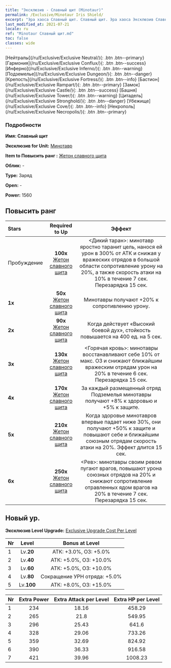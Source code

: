 ```yaml
---
title: "Эксклюзив - Славный щит (Minotaur)"
permalink: /Exclusive/Minotaur Iris Shield/
excerpt: "Эра хаоса Славный щит. Славный щит. Эра хаоса Эксклюзив Славный щит. Минотавр Эксклюзив."
last_modified_at: 2021-07-21
locale: ru
ref: "Minotaur Славный щит.md"
toc: false
classes: wide
---
```

 [Нейтралы](/ru/Exclusive/Exclusive Neutral/){: .btn .btn--primary} [Гармония](/ru/Exclusive/Exclusive Conflux/){: .btn .btn--success} [Инферно](/ru/Exclusive/Exclusive Inferno/){: .btn .btn--warning} [Подземелье](/ru/Exclusive/Exclusive Dungeon/){: .btn .btn--danger} [Крепость](/ru/Exclusive/Exclusive Fortress/){: .btn .btn--info} [Бастион](/ru/Exclusive/Exclusive Rampart/){: .btn .btn--primary} [Замок](/ru/Exclusive/Exclusive Castle/){: .btn .btn--success} [Башня](/ru/Exclusive/Exclusive Tower/){: .btn .btn--warning} [Цитадель](/ru/Exclusive/Exclusive Stronghold/){: .btn .btn--danger} [Убежище](/ru/Exclusive/Exclusive Cove/){: .btn .btn--info} [Некрополь](/ru/Exclusive/Exclusive Necropolis/){: .btn .btn--primary} 

### Подробности
 **Имя: Славный щит** 

 **Эксклюзив for Unit:** [Минотавр](/ru/units/Minotaur/) 

 **Item to Повысить ранг :** [Жетон славного щита](/ItemsRU/con_913/)

 **Облик:** -

 **Type:** Заряд

 **Open:** -

 **Power:** 1560

## Повысить ранг 

  |     Stars    |  Required to Up | Эффект |
  |:-------------|:---------------:|:---------------:|
  |  Пробуждение  | **100x** [Жетон славного щита](/ItemsRU/con_913/) | <Дикий таран>: минотавр яростно таранит цель, нанося ей урон в 300% от АТК и снижая у вражеских отрядов в большой области сопротивление урону на 20%, а также скорость атаки на 10% в течение 7 сек. Перезарядка 15 сек. |
  | **1x** <i class="fas fa-star"/> | **50x** [Жетон славного щита](/ItemsRU/con_913/) | Минотавры получают +20% к сопротивлению урону. |
  | **2x** <i class="fas fa-star"/> | **90x** [Жетон славного щита](/ItemsRU/con_913/) | Когда действует «Высокий боевой дух», стойкость повышается на 400 ед. на 5 сек. |
  | **3x** <i class="fas fa-star"/> | **130x** [Жетон славного щита](/ItemsRU/con_913/) | <Горячая кровь>: минотавры восстанавливают себе 10% от макс. ОЗ и снижают ближайшим вражеским отрядам урон на 20% в течение 6 сек. Перезарядка 15 сек. |
  | **4x** <i class="fas fa-star"/> | **170x** [Жетон славного щита](/ItemsRU/con_913/) | За каждый размещенный отряд Подземелья минотавры получают +8% к здоровью и +5% к защите. |
  | **5x** <i class="fas fa-star"/> | **210x** [Жетон славного щита](/ItemsRU/con_913/) | Когда здоровье минотавров впервые падает ниже 30%, они получают +50% к защите и повышают себе и ближайшим союзным отрядам скорость атаки на 20%. Эффект длится 15 сек. |
  | **6x** <i class="fas fa-star"/> | **250x** [Жетон славного щита](/ItemsRU/con_913/) | <Рев>: минотавры своим ревом пугают врагов, повышают урона союзных отрядов на 20% и снижают сопротивление отравленных ядом врагов на 20% в течение 7 сек. Перезарядка 15 сек. |


## Новый ур.
 **Эксклюзив Level Upgrade:** [Exclusive Upgrade Cost Per Level](/Exclusive/ExclusiveUpgradeCostPerLevel/)

  |  Nr  |   Level  | Bonus at Level |
  |:-----|:--------:|:--------------:|
  | 1 | Lv.**20** | АТК: +3.0%, ОЗ: +5.0% |
  | 2 | Lv.**40** | АТК: +5.0%, ОЗ: +10.0% |
  | 3 | Lv.**60** | АТК: +5.0%, ОЗ: +10.0% |
  | 4 | Lv.**80** | Сокращение УРН отряда: +5.0% |
  | 5 | Lv.**100** | АТК: +8.0%, ОЗ: +15.0% |


  |  Nr  |  Extra Power | Extra Attack per Level | Extra HP per Level |
  |:-----|:--------:|:--------:|:--------:|
  | 1 | 234 | 18.16 | 458.29 |
  | 2 | 265 | 21.8 | 549.95 |
  | 3 | 296 | 25.43 | 641.6 |
  | 4 | 328 | 29.06 | 733.26 |
  | 5 | 359 | 32.69 | 824.92 |
  | 6 | 390 | 36.33 | 916.58 |
  | 7 | 421 | 39.96 | 1008.23 |


